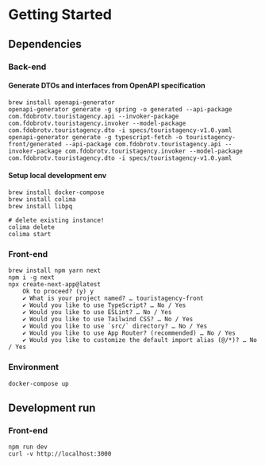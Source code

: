# Getting Started

## Dependencies

### Back-end

#### Generate DTOs and interfaces from OpenAPI specification
    brew install openapi-generator
    openapi-generator generate -g spring -o generated --api-package com.fdobrotv.touristagency.api --invoker-package com.fdobrotv.touristagency.invoker --model-package com.fdobrotv.touristagency.dto -i specs/touristagency-v1.0.yaml
    openapi-generator generate -g typescript-fetch -o touristagency-front/generated --api-package com.fdobrotv.touristagency.api --invoker-package com.fdobrotv.touristagency.invoker --model-package com.fdobrotv.touristagency.dto -i specs/touristagency-v1.0.yaml

#### Setup local development env
    brew install docker-compose
    brew install colima
    brew install libpq
    
    # delete existing instance!
    colima delete 
    colima start

### Front-end
    brew install npm yarn next
    npm i -g next
    npx create-next-app@latest
        Ok to proceed? (y) y
        ✔ What is your project named? … touristagency-front
        ✔ Would you like to use TypeScript? … No / Yes
        ✔ Would you like to use ESLint? … No / Yes
        ✔ Would you like to use Tailwind CSS? … No / Yes
        ✔ Would you like to use `src/` directory? … No / Yes
        ✔ Would you like to use App Router? (recommended) … No / Yes
        ✔ Would you like to customize the default import alias (@/*)? … No / Yes
        
    
### Environment
    docker-compose up

## Development run

### Front-end
    npm run dev
    curl -v http://localhost:3000

